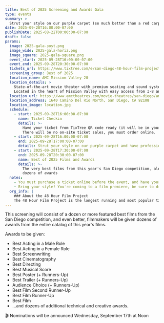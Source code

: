 ```yaml
---
title: Best of 2025 Screening and Awards Gala
type: events
summary: >
  Strut your style on our purple carpet (so much better than a red carpet!) ...and have professional photos taken at our Hollywood style step-and-repeat before heading into a theater packed with the very best of our 48 hour filmmakers... and friends, fans of the 48.
date: 2025-09-28T16:00:00-07:00
publishDate: 2025-08-22T00:00:00-07:00
draft: false
params:
  image: 2025-gala-post.png
  image_wide: 2025-gala-horiz.png
  image_square: 2025-gala-square.png
  event_start: 2025-09-28T16:00:00-07:00
  event_end: 2025-09-28T20:30:00-07:00
  tickets_url: https://www.tixtree.com/e/san-diego-48-hour-film-project-2025-best-of-san-diego-screening-and-awards-gala-091a8e4846ab
  screening_group: Best of 2025
  location_name: AMC Mission Valley 20
  location_details: >
    State-of-the-art movie theater with premium seating and sound systems.
    Located in the heart of Mission Valley with easy access from I-8 and I-15.
  location_url: https://www.amctheatres.com/movie-theatres/san-diego/amc-mission-valley-20
  location_address: 1640 Camino Del Rio North, San Diego, CA 92108
  location_image: location.jpg
  schedule:
    - start: 2025-09-28T16:00:00-07:00
      name: Ticket Checkin
      details: >-
        Have your ticket from TixTree QR code ready (it will be in your email after purchase).
        There will be no on-site ticket sales, you must order online.
    - start: 2025-09-28T16:00:00-07:00
      end: 2025-09-28T17:00:00-07:00
      details: Strut your style on our purple carpet and have professional photos taken at our Hollywood style step-and-repeat
    - start: 2025-09-28T17:30:00-07:00
      end: 2025-09-28T20:30:00-07:00
      name: Best of 2025 Films and Awards
      details: >-
        The very best films from this year's San Diego competition, along with
        dozens of awards
  notes:
    - You must purchase a ticket online before the event, and have your emailed QR code ready. There will be no on-site ticket sales.
    - Bring your style! You're coming to a film premiere, be sure to dress to impress.
  org_info: |
    ### About the 48 Hour Film Project
    The 48 Hour Film Project is the longest running and most popular timed filmmaking competition. Teams have just 48 hours to write, shoot, edit and score a short film. All films are screened in a real theater and compete for awards and recognition.
---
```

This screening will consist of a dozen or more featured best films from the San Diego competition, and even better, filmmakers will be given dozens of awards from the entire catalog of this year's films.

Awards to be given:

- Best Acting in a Male Role
- Best Acting in a Female Role  
- Best Screenwriting
- Best Cinematography
- Best Directing
- Best Musical Score
- Best Poster (+ Runners-Up)
- Best Trailer (+ Runners-Up)
- Audience Choice (+ Runners-Up)
- Best Film Second Runner-Up
- Best Film Runner-Up
- Best Film
- ...and dozens of additional technical and creative awards.

<div class="notice">
🎬 Nominations will be announced Wednesday, September 17th at Noon
</div>